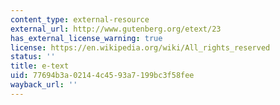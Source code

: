 ```yaml
---
content_type: external-resource
external_url: http://www.gutenberg.org/etext/23
has_external_license_warning: true
license: https://en.wikipedia.org/wiki/All_rights_reserved
status: ''
title: e-text
uid: 77694b3a-0214-4c45-93a7-199bc3f58fee
wayback_url: ''
---
```

